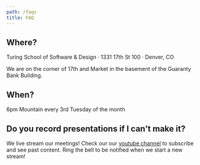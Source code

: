 ```yaml
---
path: /faqs
title: FAQ
---
```


## Where?

Turing School of Software & Design · 1331 17th St 100 · Denver, CO

We are on the corner of 17th and Market in the basement of the Guaranty Bank Building.

## When?

6pm Mountain every 3rd Tuesday of the month

## Do you record presentations if I can't make it?

We live stream our meetings! Check our our [youtube channel](https://www.youtube.com/channel/UC0l91ig1FOXYaZonnr9m1lw) to subscribe and see past content. Ring the bell to be notified when we start a new stream!
